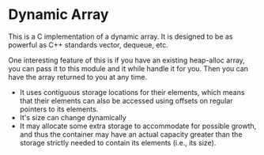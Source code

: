 # Dynamic Array

This is a C implementation of a dynamic array.
It is designed to be as powerful as C++ standards
vector, dequeue, etc.

One interesting feature of this is if you have
an existing heap-alloc array, you can pass it to
this module and it while handle it for you.
Then you can have the array returned to you at any time.

* It uses contiguous storage locations for their elements, which means that their elements can also be accessed using offsets on regular pointers to its elements.
* It's size can change dynamically
* It may allocate some extra storage to accommodate for possible growth, and thus the container may have an actual capacity greater than the storage strictly needed to contain its elements (i.e., its size). 